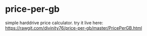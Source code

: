 # price-per-gb
simple harddrive price calculator. try it live here: https://rawgit.com/divinity76/price-per-gb/master/PricePerGB.html
